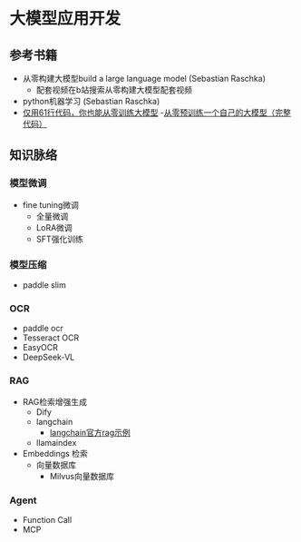 # 大模型应用开发
## 参考书籍
- 从零构建大模型build a large language model (Sebastian Raschka)
    - 配套视频在b站搜索从零构建大模型配套视频
- python机器学习 (Sebastian Raschka)
- [仅用61行代码，你也能从零训练大模型](https://zhuanlan.zhihu.com/p/644953356)
-[从零预训练一个自己的大模型（完整代码）](https://blog.csdn.net/m0_38139250/article/details/146206796)
## 知识脉络
### 模型微调
- fine tuning微调
    - 全量微调
    - LoRA微调
    - SFT强化训练
### 模型压缩
- paddle slim
### OCR
- paddle ocr
- Tesseract OCR
- EasyOCR
- DeepSeek-VL
### RAG
- RAG检索增强生成
    - Dify
    - langchain
        - [langchain官方rag示例](https://python.langchain.com/v0.2/docs/tutorials/rag/)
    - llamaindex
- Embeddings 检索
    - 向量数据库
        - Milvus向量数据库

### Agent
- Function Call
- MCP